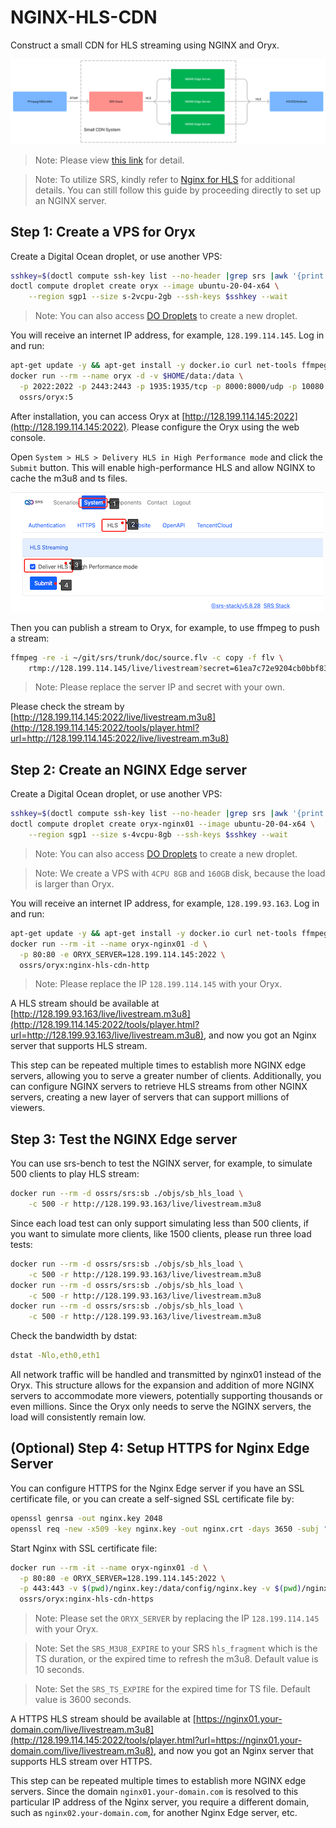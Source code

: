 # NGINX-HLS-CDN

Construct a small CDN for HLS streaming using NGINX and Oryx.

![](./nginx-hls-cdn-01.png)

> Note: Please view [this link](https://www.figma.com/file/EZcnUttzxZbHJcXRLjpuOZ/NGINX-HLS-CDN) for detail.

> Note: To utilize SRS, kindly refer to [Nginx for HLS](https://ossrs.io/lts/en-us/docs/v5/doc/nginx-for-hls) 
> for additional details. You can still follow this guide by proceeding directly to set up an NGINX server.

## Step 1: Create a VPS for Oryx

Create a Digital Ocean droplet, or use another VPS:

```bash
sshkey=$(doctl compute ssh-key list --no-header |grep srs |awk '{print $1}') &&
doctl compute droplet create oryx --image ubuntu-20-04-x64 \
    --region sgp1 --size s-2vcpu-2gb --ssh-keys $sshkey --wait
```

> Note: You can also access [DO Droplets](https://cloud.digitalocean.com/droplets) to create a new droplet.

You will receive an internet IP address, for example, `128.199.114.145`. Log in and run:

```bash
apt-get update -y && apt-get install -y docker.io curl net-tools ffmpeg pcp &&
docker run --rm --name oryx -d -v $HOME/data:/data \
  -p 2022:2022 -p 2443:2443 -p 1935:1935/tcp -p 8000:8000/udp -p 10080:10080/udp \
  ossrs/oryx:5
```

After installation, you can access Oryx at [http://128.199.114.145:2022](http://128.199.114.145:2022).
Please configure the Oryx using the web console.

Open `System > HLS > Delivery HLS in High Performance mode` and click the `Submit` button. This will enable
high-performance HLS and allow NGINX to cache the m3u8 and ts files.

![](./nginx-hls-cdn-02.png)

Then you can publish a stream to Oryx, for example, to use ffmpeg to push a stream:

```bash
ffmpeg -re -i ~/git/srs/trunk/doc/source.flv -c copy -f flv \
    rtmp://128.199.114.145/live/livestream?secret=61ea7c72e9204cb0bbf83e385fbaf9b2
```

> Note: Please replace the server IP and secret with your own.

Please check the stream by [http://128.199.114.145:2022/live/livestream.m3u8](http://128.199.114.145:2022/tools/player.html?url=http://128.199.114.145:2022/live/livestream.m3u8)

## Step 2: Create an NGINX Edge server

Create a Digital Ocean droplet, or use another VPS:

```bash
sshkey=$(doctl compute ssh-key list --no-header |grep srs |awk '{print $1}') &&
doctl compute droplet create oryx-nginx01 --image ubuntu-20-04-x64 \
    --region sgp1 --size s-4vcpu-8gb --ssh-keys $sshkey --wait
```

> Note: You can also access [DO Droplets](https://cloud.digitalocean.com/droplets) to create a new droplet.

> Note: We create a VPS with `4CPU 8GB` and `160GB` disk, because the load is larger than Oryx.

You will receive an internet IP address, for example, `128.199.93.163`. Log in and run:

```bash
apt-get update -y && apt-get install -y docker.io curl net-tools ffmpeg pcp &&
docker run --rm -it --name oryx-nginx01 -d \
  -p 80:80 -e ORYX_SERVER=128.199.114.145:2022 \
  ossrs/oryx:nginx-hls-cdn-http
```

> Note: Please replace the IP `128.199.114.145` with your Oryx.

A HLS stream should be available at [http://128.199.93.163/live/livestream.m3u8](http://128.199.114.145:2022/tools/player.html?url=http://128.199.93.163/live/livestream.m3u8),
and now you got an Nginx server that supports HLS stream.

This step can be repeated multiple times to establish more NGINX edge servers, allowing you to serve 
a greater number of clients. Additionally, you can configure NGINX servers to retrieve HLS streams 
from other NGINX servers, creating a new layer of servers that can support millions of viewers.

## Step 3: Test the NGINX Edge server

You can use srs-bench to test the NGINX server, for example, to simulate 500 clients to play HLS stream:

```bash
docker run --rm -d ossrs/srs:sb ./objs/sb_hls_load \
    -c 500 -r http://128.199.93.163/live/livestream.m3u8
```

Since each load test can only support simulating less than 500 clients, if you want to simulate more clients, 
like 1500 clients, please run three load tests:

```bash
docker run --rm -d ossrs/srs:sb ./objs/sb_hls_load \
    -c 500 -r http://128.199.93.163/live/livestream.m3u8
docker run --rm -d ossrs/srs:sb ./objs/sb_hls_load \
    -c 500 -r http://128.199.93.163/live/livestream.m3u8
docker run --rm -d ossrs/srs:sb ./objs/sb_hls_load \
    -c 500 -r http://128.199.93.163/live/livestream.m3u8
```

Check the bandwidth by dstat:

```bash
dstat -Nlo,eth0,eth1
```

All network traffic will be handled and transmitted by nginx01 instead of the Oryx. This structure 
allows for the expansion and addition of more NGINX servers to accommodate more viewers, potentially 
supporting thousands or even millions. Since the Oryx only needs to serve the NGINX servers, the 
load will consistently remain low.

## (Optional) Step 4: Setup HTTPS for Nginx Edge Server

You can configure HTTPS for the Nginx Edge server if you have an SSL certificate file, or you can create
a self-signed SSL certificate file by:

```bash
openssl genrsa -out nginx.key 2048
openssl req -new -x509 -key nginx.key -out nginx.crt -days 3650 -subj "/CN=nginx01.your-domain.com"
```

Start Nginx with SSL certificate file:

```bash
docker run --rm -it --name oryx-nginx01 -d \
  -p 80:80 -e ORYX_SERVER=128.199.114.145:2022 \
  -p 443:443 -v $(pwd)/nginx.key:/data/config/nginx.key -v $(pwd)/nginx.crt:/data/config/nginx.crt \
  ossrs/oryx:nginx-hls-cdn-https
```

> Note: Please set the `ORYX_SERVER` by replacing the IP `128.199.114.145` with your Oryx.

> Note: Set the `SRS_M3U8_EXPIRE` to your SRS `hls_fragment` which is the TS duration, or the expired time to refresh the m3u8. Default value is 10 seconds.

> Note: Set the `SRS_TS_EXPIRE` for the expired time for TS file. Default value is 3600 seconds.

A HTTPS HLS stream should be available at [https://nginx01.your-domain.com/live/livestream.m3u8](http://128.199.114.145:2022/tools/player.html?url=https://nginx01.your-domain.com/live/livestream.m3u8),
and now you got an Nginx server that supports HLS stream over HTTPS.

This step can be repeated multiple times to establish more NGINX edge servers. Since the domain 
`nginx01.your-domain.com` is resolved to this particular IP address of the Nginx server, you require 
a different domain, such as `nginx02.your-domain.com`, for another Nginx Edge server, etc.
